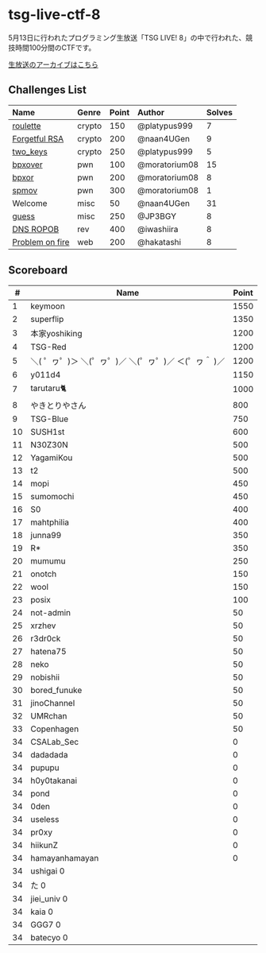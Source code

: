 # tsg-live-ctf-8

5月13日に行われたプログラミング生放送「TSG LIVE! 8」の中で行われた、競技時間100分間のCTFです。

[生放送のアーカイブはこちら](https://youtu.be/um_iK9lxDrE)

## Challenges List

**Name**|**Genre**|**Point**|**Author**|**Solves**
:------|:------|:------|:------|:------
[roulette](crypto/roulette)|crypto|150|@platypus999|7
[Forgetful RSA](crypto/forgetful_rsa)|crypto|200|@naan4UGen|9
[two_keys](crypto/two_keys)|crypto|250|@platypus999|5
[bpxover](pwn/bpxover)|pwn|100|@moratorium08|15
[bpxor](pwn/bpxor)|pwn|200|@moratorium08|8
[spmov](pwn/spmov)|pwn|300|@moratorium08|1
Welcome|misc|50|@naan4UGen|31
[guess](misc/guess)|misc|250|@JP3BGY|8
[DNS ROPOB](rev)|rev|400|@iwashiira|8
[Problem on fire](web/challenge_on_fire)|web|200|@hakatashi|8

## Scoreboard

| #  | Name            | Point |
|----|-----------------|------|
|1	 |keymoon	|1550
|2	 |superflip	|1350
|3	 |本家yoshiking	|1200
|4	 |TSG-Red	|1200
|5	 |＼( ゜ヮ゜)＞ ＼(゜ヮ゜)／ ＼(゜ヮ゜)／ ＜(゜ヮ＾ )／	|1200
|6	 |y011d4	|1150
|7	 |tarutaru🐈	|1000
|8	 |やきとりやさん	|800
|9	 |TSG-Blue	|750
|10	 |SUSH1st	|600
|11	 |N30Z30N	|500
|12	 |YagamiKou	|500
|13	 |t2	|500
|14	 |mopi	|450
|15	 |sumomochi	|450
|16	 |S0	|400
|17	 |mahtphilia |400
|18	 |junna99	|350
|19	 |R*	|350
|20	 |mumumu	|250
|21	 |onotch	|150
|22	 |wool	|150
|23	 |posix	|100
|24	 |not-admin	|50
|25	 |xrzhev	|50
|26	 |r3dr0ck	|50
|27	 |hatena75	|50
|28	 |neko	|50
|29	 |nobishii	|50
|30	 |bored_funuke	|50
|31	 |jinoChannel	|50
|32	 |UMRchan	|50
|33	 |Copenhagen	|50
|34	 |CSALab_Sec	|0
|34	 |dadadada	|0
|34	 |pupupu	|0
|34	 |h0y0takanai	|0
|34	 |pond	|0
|34	 |0den	|0
|34	 |useless	|0
|34	 |pr0xy	|0
|34	 |hiikunZ	|0
|34	 |hamayanhamayan	|0
|34	 |ushigai	0
|34	 |た	0
|34	 |jiei_univ	0
|34	 |kaia	0
|34	 |GGG7	0
|34	 |batecyo	0
